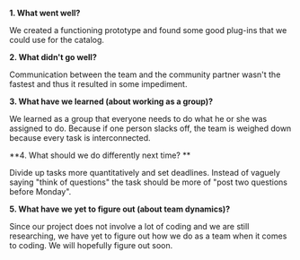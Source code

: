 **1.	What went well?**

We created a functioning prototype and found some good plug-ins that we could use for the catalog. 

**2.	What didn't go well?** 

Communication between the team and the community partner wasn't the fastest and thus it resulted in some impediment. 

**3.	What have we learned (about working as a group)?**

We learned as a group that everyone needs to do what he or she was assigned to do. Because if one person slacks off, the team is weighed down because every task is interconnected. 

**4.	What should we do differently next time? **

Divide up tasks more quantitatively and set deadlines. Instead of vaguely saying "think of questions" the task should be more of "post two questions before Monday". 

**5.	What have we yet to figure out (about team dynamics)?**

Since our project does not involve a lot of coding and we are still researching, we have yet to figure out how we do as a team when it comes to coding. We will hopefully figure out soon. 
